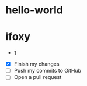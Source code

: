 # hello-world
# ifoxy
* 1
- [x] Finish my changes
- [ ] Push my commits to GitHub
- [ ] Open a pull request
